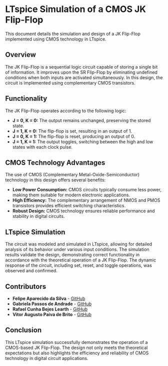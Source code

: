 # LTspice Simulation of a CMOS JK Flip-Flop

This document details the simulation and design of a JK Flip-Flop implemented using CMOS technology in LTspice.

## Overview

The JK Flip-Flop is a sequential logic circuit capable of storing a single bit of information. It improves upon the SR Flip-Flop by eliminating undefined conditions when both inputs are activated simultaneously. In this design, the circuit is implemented using complementary CMOS transistors.

## Functionality

The JK Flip-Flop operates according to the following logic:
- **J = 0, K = 0:** The output remains unchanged, preserving the stored state.
- **J = 1, K = 0:** The flip-flop is set, resulting in an output of 1.
- **J = 0, K = 1:** The flip-flop is reset, producing an output of 0.
- **J = 1, K = 1:** The output toggles, switching between the high and low states with each clock pulse.

## CMOS Technology Advantages

The use of CMOS (Complementary Metal-Oxide-Semiconductor) technology in this design offers several benefits:
- **Low Power Consumption:** CMOS circuits typically consume less power, making them suitable for modern electronic applications.
- **High Efficiency:** The complementary arrangement of NMOS and PMOS transistors provides efficient switching characteristics.
- **Robust Design:** CMOS technology ensures reliable performance and stability in digital circuits.

## LTspice Simulation

The circuit was modeled and simulated in LTspice, allowing for detailed analysis of its behavior under various input conditions. The simulation results validate the design, demonstrating correct functionality in accordance with the theoretical operation of a JK Flip-Flop. The dynamic response of the circuit, including set, reset, and toggle operations, was observed and confirmed.

## Contributors

- **Felipe Aparecido da Silva**  - [GitHub](https://github.com/gabipandrade)  
- **Gabriela Passos de Andrade**  - [GitHub](https://github.com/FehASilva)  
- **Rafael Cunha Bejes Learth** - [GitHub](https://github.com/RafaelLearth)  
- **Vitor Augusto Paiva de Brito**  - [GitHub](https://github.com/vtpaiva)  

## Conclusion

This LTspice simulation successfully demonstrates the operation of a CMOS-based JK Flip-Flop. The design not only meets the theoretical expectations but also highlights the efficiency and reliability of CMOS technology in digital circuit applications.

